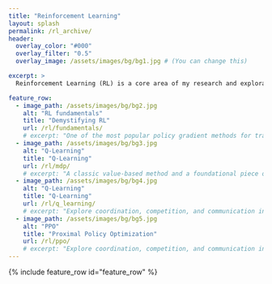 ```yaml
---
title: "Reinforcement Learning"
layout: splash
permalink: /rl_archive/
header:
  overlay_color: "#000"
  overlay_filter: "0.5"
  overlay_image: /assets/images/bg/bg1.jpg # (You can change this)

excerpt: >
  Reinforcement Learning (RL) is a core area of my research and exploration. This section is dedicated to sharing key insights, experiments, and learnings from my work in RL

feature_row:
  - image_path: /assets/images/bg/bg2.jpg
    alt: "RL fundamentals"
    title: "Demystifying RL"
    url: /rl/fundamentals/
    # excerpt: "One of the most popular policy gradient methods for training RL agents."
  - image_path: /assets/images/bg/bg3.jpg
    alt: "Q-Learning"
    title: "Q-Learning"
    url: /rl/mdp/
    # excerpt: "A classic value-based method and a foundational piece of modern RL."
  - image_path: /assets/images/bg/bg4.jpg
    alt: "Q-Learning"
    title: "Q-Learning"
    url: /rl/q_learning/
    # excerpt: "Explore coordination, competition, and communication in multi-agent settings."
  - image_path: /assets/images/bg/bg5.jpg 
    alt: "PPO"
    title: "Proximal Policy Optimization"
    url: /rl/ppo/
    # excerpt: "Explore coordination, competition, and communication in multi-agent settings."
---
```




{% include feature_row id="feature_row" %}






<!-- ---

title: Reinforcement Learning
layout: collection
classes: wide
permalink: /rl_archive/
collection: rl
entries_layout: grid
---

 🍀 Reinforcement Learning (RL) is a core area of my research and exploration.

This section is dedicated to sharing key insights, experiments, and learnings from my work in RL — spanning theoretical foundations, practical implementations, and critical reflections on current methods. Whether it's understanding classic algorithms or applying them to real-world problems, this is where I document my journey through the landscape of intelligent decision-making systems.

*Please Note*: This page is a WIP

--- -->